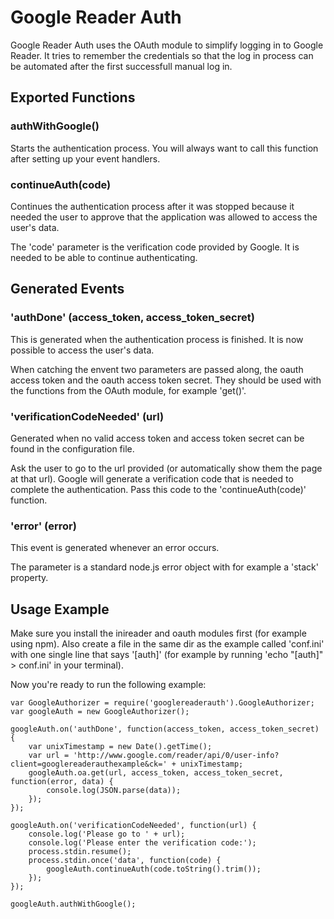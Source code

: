 Google Reader Auth
==================

Google Reader Auth uses the OAuth module to simplify logging in to Google
Reader. It tries to remember the credentials so that the log in process
can be automated after the first successfull manual log in.

Exported Functions
------------------

### authWithGoogle()
Starts the authentication process. You will always want to call this function
after setting up your event handlers.

### continueAuth(code)
Continues the authentication process after it was stopped because it needed 
the user to approve that the application was allowed to access the user's 
data.

The 'code' parameter is the verification code provided by Google. It is needed
to be able to continue authenticating.

Generated Events
----------------

### 'authDone' (access_token, access_token_secret)
This is generated when the authentication process is finished. It is now
possible to access the user's data.

When catching the envent two parameters are passed along, the oauth access
token and the oauth access token secret. They should be used with the
functions from the OAuth module, for example 'get()'.

### 'verificationCodeNeeded' (url)
Generated when no valid access token and access token secret can be found in
the configuration file.

Ask the user to go to the url provided (or automatically show them the page
at that url). Google will generate a verification code that is needed to
complete the authentication. Pass this code to the 'continueAuth(code)'
function.

### 'error' (error)
This event is generated whenever an error occurs.

The parameter is a standard node.js error object with for example a 'stack'
property.

Usage Example
-------------

Make sure you install the inireader and oauth modules first (for example using
npm). Also create a file in the same dir as the example called 'conf.ini' with
one single line that says '[auth]' (for example by running 'echo "[auth]" > 
conf.ini' in your terminal).

Now you're ready to run the following example:

    var GoogleAuthorizer = require('googlereaderauth').GoogleAuthorizer;
    var googleAuth = new GoogleAuthorizer();
    
    googleAuth.on('authDone', function(access_token, access_token_secret) {
        var unixTimestamp = new Date().getTime();
        var url = 'http://www.google.com/reader/api/0/user-info?client=googlereaderauthexample&ck=' + unixTimestamp;
        googleAuth.oa.get(url, access_token, access_token_secret, function(error, data) {
            console.log(JSON.parse(data));
        });
    });
    
    googleAuth.on('verificationCodeNeeded', function(url) {
        console.log('Please go to ' + url);
        console.log('Please enter the verification code:');
        process.stdin.resume();
        process.stdin.once('data', function(code) {
            googleAuth.continueAuth(code.toString().trim());
        });
    });
    
    googleAuth.authWithGoogle();

